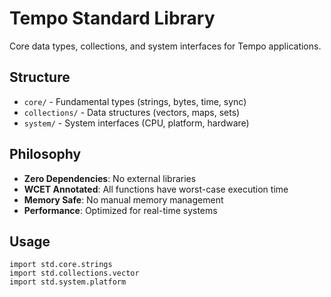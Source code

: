 # Tempo Standard Library

Core data types, collections, and system interfaces for Tempo applications.

## Structure

- `core/` - Fundamental types (strings, bytes, time, sync)
- `collections/` - Data structures (vectors, maps, sets)
- `system/` - System interfaces (CPU, platform, hardware)

## Philosophy

- **Zero Dependencies**: No external libraries
- **WCET Annotated**: All functions have worst-case execution time
- **Memory Safe**: No manual memory management
- **Performance**: Optimized for real-time systems

## Usage

```tempo
import std.core.strings
import std.collections.vector
import std.system.platform
```
